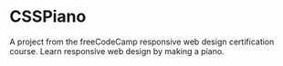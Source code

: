 # CSSPiano
A project from the freeCodeCamp responsive web design certification course. Learn responsive web design by making a piano.
